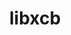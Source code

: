 ---
title: "libxcb"
layout: cache
categories: [package, develop-2023-09-10]
meta: {"versions": ["1.14"], "compilers": ["gcc@=11.1.0", "gcc@=11.3.0", "gcc@=7.3.1"], "oss": ["amzn2", "ubuntu20.04", "ubuntu22.04"], "platforms": ["linux"], "targets": ["aarch64", "neoverse_n1", "x86_64_v3"], "stacks": ["aws-isc", "aws-isc-aarch64", "data-vis-sdk", "e4s", "gpu-tests", "ml-linux-x86_64-rocm", "root"], "num_specs": 8, "num_specs_by_stack": {"root": 8, "aws-isc-aarch64": 2, "aws-isc": 1, "gpu-tests": 1, "e4s": 2, "data-vis-sdk": 1, "ml-linux-x86_64-rocm": 2}}
spec_details: [{"hash": "rf7ry6cdryuxtt2fq2h5q3mkdj6azoac", "compiler": "gcc@=7.3.1", "versions": ["1.14"], "os": "amzn2", "platform": "linux", "target": "aarch64", "variants": ["build_system=autotools"], "stacks": ["root", "aws-isc-aarch64"], "size": "-", "tarball": "https://binaries.spack.io/releases/develop-2023-09-10/build_cache/linux-amzn2-aarch64/gcc-7.3.1/libxcb-1.14/linux-amzn2-aarch64-gcc-7.3.1-libxcb-1.14-rf7ry6cdryuxtt2fq2h5q3mkdj6azoac.spack"}, {"hash": "fbrg3mifpubzvz757jsw2msctnu6cw2w", "compiler": "gcc@=7.3.1", "versions": ["1.14"], "os": "amzn2", "platform": "linux", "target": "neoverse_n1", "variants": ["build_system=autotools"], "stacks": ["root", "aws-isc-aarch64"], "size": "-", "tarball": "https://binaries.spack.io/releases/develop-2023-09-10/build_cache/linux-amzn2-neoverse_n1/gcc-7.3.1/libxcb-1.14/linux-amzn2-neoverse_n1-gcc-7.3.1-libxcb-1.14-fbrg3mifpubzvz757jsw2msctnu6cw2w.spack"}, {"hash": "lb34b22hrlu6vljrrmjpnztfjenf7wuc", "compiler": "gcc@=7.3.1", "versions": ["1.14"], "os": "amzn2", "platform": "linux", "target": "x86_64_v3", "variants": ["build_system=autotools"], "stacks": ["root", "aws-isc"], "size": "-", "tarball": "https://binaries.spack.io/releases/develop-2023-09-10/build_cache/linux-amzn2-x86_64_v3/gcc-7.3.1/libxcb-1.14/linux-amzn2-x86_64_v3-gcc-7.3.1-libxcb-1.14-lb34b22hrlu6vljrrmjpnztfjenf7wuc.spack"}, {"hash": "3r3o45woqvmi7q3bhsopfiz4j6aqwbvo", "compiler": "gcc@=11.1.0", "versions": ["1.14"], "os": "ubuntu20.04", "platform": "linux", "target": "x86_64_v3", "variants": ["build_system=autotools"], "stacks": ["gpu-tests", "root", "e4s"], "size": "-", "tarball": "https://binaries.spack.io/releases/develop-2023-09-10/build_cache/linux-ubuntu20.04-x86_64_v3/gcc-11.1.0/libxcb-1.14/linux-ubuntu20.04-x86_64_v3-gcc-11.1.0-libxcb-1.14-3r3o45woqvmi7q3bhsopfiz4j6aqwbvo.spack"}, {"hash": "ybnta5na2ntdsvq42hl73otu2glpsg4c", "compiler": "gcc@=11.1.0", "versions": ["1.14"], "os": "ubuntu20.04", "platform": "linux", "target": "x86_64_v3", "variants": ["build_system=autotools"], "stacks": ["data-vis-sdk", "root"], "size": "-", "tarball": "https://binaries.spack.io/releases/develop-2023-09-10/build_cache/linux-ubuntu20.04-x86_64_v3/gcc-11.1.0/libxcb-1.14/linux-ubuntu20.04-x86_64_v3-gcc-11.1.0-libxcb-1.14-ybnta5na2ntdsvq42hl73otu2glpsg4c.spack"}, {"hash": "sy6e65cjxd6unnwygwyczetj47qewavw", "compiler": "gcc@=11.1.0", "versions": ["1.14"], "os": "ubuntu20.04", "platform": "linux", "target": "x86_64_v3", "variants": ["build_system=autotools"], "stacks": ["root", "e4s"], "size": "-", "tarball": "https://binaries.spack.io/releases/develop-2023-09-10/build_cache/linux-ubuntu20.04-x86_64_v3/gcc-11.1.0/libxcb-1.14/linux-ubuntu20.04-x86_64_v3-gcc-11.1.0-libxcb-1.14-sy6e65cjxd6unnwygwyczetj47qewavw.spack"}, {"hash": "ugw72lrzipn3hzoadh4i62tjxllhhsui", "compiler": "gcc@=11.3.0", "versions": ["1.14"], "os": "ubuntu22.04", "platform": "linux", "target": "x86_64_v3", "variants": ["build_system=autotools"], "stacks": ["root", "ml-linux-x86_64-rocm"], "size": "-", "tarball": "https://binaries.spack.io/releases/develop-2023-09-10/build_cache/linux-ubuntu22.04-x86_64_v3/gcc-11.3.0/libxcb-1.14/linux-ubuntu22.04-x86_64_v3-gcc-11.3.0-libxcb-1.14-ugw72lrzipn3hzoadh4i62tjxllhhsui.spack"}, {"hash": "26jzf6xtmaxr7byngfojwb5dwvwz7ggh", "compiler": "gcc@=11.3.0", "versions": ["1.14"], "os": "ubuntu22.04", "platform": "linux", "target": "x86_64_v3", "variants": ["build_system=autotools"], "stacks": ["root", "ml-linux-x86_64-rocm"], "size": "-", "tarball": "https://binaries.spack.io/releases/develop-2023-09-10/build_cache/linux-ubuntu22.04-x86_64_v3/gcc-11.3.0/libxcb-1.14/linux-ubuntu22.04-x86_64_v3-gcc-11.3.0-libxcb-1.14-26jzf6xtmaxr7byngfojwb5dwvwz7ggh.spack"}]
---
